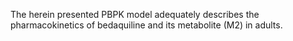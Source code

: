 The herein presented PBPK model adequately describes the pharmacokinetics of bedaquiline and its metabolite (M2) in adults.
